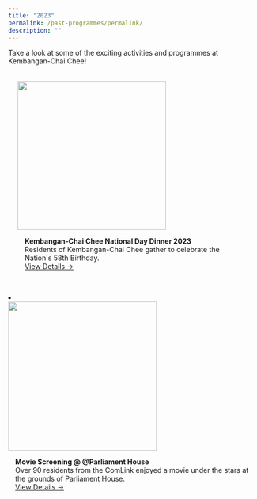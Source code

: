 ```yaml
---
title: "2023"
permalink: /past-programmes/permalink/
description: ""
---
```

Take a look at some of the exciting activities and programmes at Kembangan-Chai Chee!

<ul style="display: grid; grid-template-columns: repeat(auto-fit, minmax(228px, 1fr)); gap: 1rem; margin: 2rem 2vw; padding: 0; list-style-type: none;"> 
	
<li><div style="position: relative; display: block; height: 100%;  overflow: hidden; text-decoration: none;">
	<div style="width:300px;height:auto;"><img style="height:auto;width:300px;" src="/images/Past%20Programmes/2023/K%20CC%20NDD%202023/k-cc%20ndd%202023%20-%201.png"></div><div style="position: relative; display: flex; align-items: center; gap: 2em; padding: 1em 1em 0;"></div><p style="padding: 0 1em 1em;margin: 0; overflow: hidden;"><b>Kembangan-Chai Chee National Day Dinner 2023</b>
	<br>Residents of Kembangan-Chai Chee gather to celebrate the Nation's 58th Birthday.<br> <a href="/past-programmes/2023/ndd2023/">View Details -&gt;</a> </p> </div></li></ul>

<li><div style="position: relative; display: block; height: 100%;  overflow: hidden; text-decoration: none;">
	<div style="width:300px;height:auto;"><img style="height:auto;width:300px;" src="!/images/Past%20Programmes/2023/Movie%20Screening%20(PH)/imgm0803.JPG"></div><div style="position: relative; display: flex; align-items: center; gap: 2em; padding: 1em 1em 0;"></div><p style="padding: 0 1em 1em;margin: 0; overflow: hidden;">
	<b>Movie Screening @ @Parliament House</b>
	<br>Over 90 residents from the ComLink enjoyed a movie under the stars at the grounds of Parliament House. <br> <a href="/past-programmes/moviescreeningph/">View Details -&gt;</a> </p> </div></li>